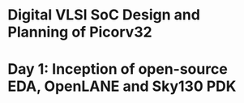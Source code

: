 # Digital VLSI SoC Design and Planning of Picorv32

# Day 1: Inception of open-source EDA, OpenLANE and Sky130 PDK




